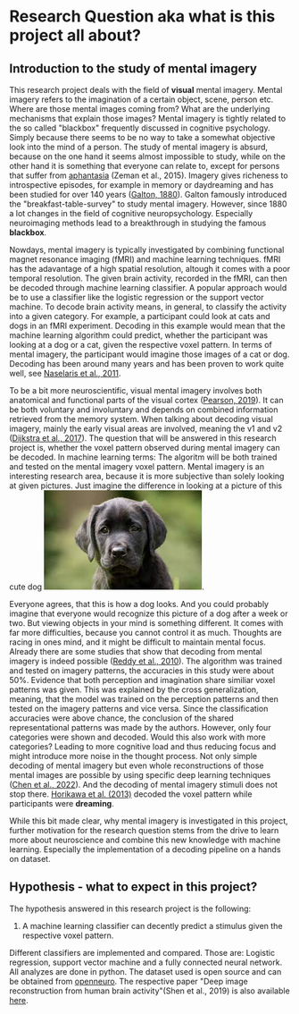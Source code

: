 # Research Question aka what is this project all about?

## Introduction to the study of mental imagery
This research project deals with the field of **visual** mental imagery. Mental imagery refers to the imagination of a certain object, scene, person etc.
Where are those mental images coming from? What are the underlying mechanisms that explain those images? Mental imagery is tightly related to the so called "blackbox" frequently discussed in cognitive psychology. Simply because there seems to be no way to take a somewhat objective look into the mind of a person. The study of mental imagery is absurd, because on the one hand it seems almost impossible to study, while on the other hand it is something that everyone can relate to, except for persons that suffer from [aphantasia](https://www.sciencedirect.com/science/article/pii/S0010945215001781?casa_token=Ad1leUlQgA8AAAAA:T5iGAVnFXdtLwX9kdoluttOZwwCVPHEGN0NrlxYOiyWtzOOVDQ3HHcK8_EnaYjgtv7oOMs_q5g) (Zeman et al., 2015). Imagery gives richeness to introspective episodes, for example in memory or daydreaming and has been studied for over 140 years ([Galton, 1880](https://academic.oup.com/mind/article-abstract/os-V/19/301/2848572?redirectedFrom=fulltext&login=false)). Galton famously introduced the "breakfast-table-survey" to study mental imagery. However, since 1880 a lot changes in the field of cognitive neuropsychology. Especially neuroimaging methods lead to a breakthrough in studying the famous **blackbox**.

Nowdays, mental imagery is typically investigated by combining functional magnet resonance imaging (fMRI) and machine learning techniques. fMRI has the adavantage of a high spatial resolution, altough it comes with a poor temporal resolution. The given brain activity, recorded in the fMRI, can then be decoded through machine learning classifier. A popular approach would be to use a classifier like the logistic regression or the support vector machine. To decode brain activity means, in general, to classify the activity into a given category. For example, a participant could look at cats and dogs in an fMRI experiment. Decoding in this example would mean that the machine learning algorithm could predict, whether the participant was looking at a dog or a cat, given the respective voxel pattern. In terms of mental imagery, the participant would imagine those images of a cat or dog. Decoding has been around many years and has been proven to work quite well, see [Naselaris et al., 2011](https://www.sciencedirect.com/science/article/pii/S1053811910010657?casa_token=1Uey6U2ByjwAAAAA:6qHcdw5hdNlKg6e-WymuGXcqPSg2zu648D_dCGAQNe5DEtIpaQp4h8DE-EdaCCbLw8DVA-uE9A).

To be a bit more neuroscientific, visual mental imagery involves both anatomical and functional parts of the visual cortex ([Pearson, 2019](https://www.nature.com/articles/s41583-019-0202-9)). It can be both voluntary and involuntary and depends on combined information retrieved from the memory system. When talking about decoding visual imagery, mainly the early visual areas are involved, meaning the v1 and v2 ([Dijkstra et al., 2017](https://www.ncbi.nlm.nih.gov/pmc/articles/PMC6596858/)).
The question that will be answered in this research project is, whether the voxel pattern observed during mental imagery can be decoded. In machine learning terms: The algoritm will be both trained and tested on the mental imagery voxel pattern. Mental imagery is an interesting research area, because it is more subjective than solely looking at given pictures. Just imagine the difference in looking at a picture of this cute dog ![dog](/content/static/dog.png). 

Everyone agrees, that this is how a dog looks. And you could probably imagine that everyone would recognize this picture of a dog after a week or two. But viewing objects in your mind is something different. It comes with far more difficulties, because you cannot control it as much. Thoughts are racing in ones mind, and it might be difficult to maintain mental focus. Already there are some studies that show that decoding from mental imagery is indeed possible ([Reddy et al., 2010](https://www.sciencedirect.com/science/article/pii/S1053811909012701?casa_token=lw6pq-cpWKwAAAAA:PAew2-UYG3rEqa4fU-dgZM3QuAq-JcgEE-_BLwpbfly0ewSrnT9nS7E05KAek0LKB8mOQxI0JQ)). The algorithm was trained and tested on imagery patterns, the accuracies in this study were about 50%. Evidence that both perception and imagination share similiar voxel patterns was given. This was explained by the cross generalization, meaning, that the model was trained on the perception patterns and then tested on the imagery patterns and vice versa. Since the classification accuracies were above chance, the conclusion of the shared representational patterns was made by the authors. However, only four categories were shown and decoded. Would this also work with more categories? Leading to more cognitive load and thus reducing focus and might introduce more noise in the thought process.
Not only simple decoding of mental imagery but even whole reconstructions of those mental images are possible by using specific deep learning techniques ([Chen et al., 2022](https://arxiv.org/pdf/2211.06956.pdf)).
And the decoding of mental imagery stimuli does not stop there. [Horikawa et al. (2013)](https://www.science.org/doi/full/10.1126/science.1234330?casa_token=x-N93ozNsmMAAAAA:mHZIE6_913NkownqRAYvkZYEw6b9OYljipJq0ZWUW1hgTnZHaUjS1unafPOJskeIde_BXFZGpaOvWg) decoded the voxel pattern while participants were **dreaming**.

While this bit made clear, why mental imagery is investigated in this project, further motivation for the research question stems from the drive to learn more about neuroscience and combine this new knowledge with machine learning. Especially the implementation of a decoding pipeline on a hands on dataset.

## Hypothesis - what to expect in this project?
The hypothesis answered in this research project is the following:
1. A machine learning classifier can decently predict a stimulus given the respective voxel pattern.

Different classifiers are implemented and compared. Those are: Logistic regression, support vector machine and a fully connected neural network. All analyzes are done in python.
The dataset used is open source and can be obtained from [openneuro](https://openneuro.org/datasets/ds001506/versions/1.3.1). The respective paper "Deep image reconstruction from human brain activity"(Shen et al., 2019) is also available [here](https://journals.plos.org/ploscompbiol/article?id=10.1371/journal.pcbi.1006633).



